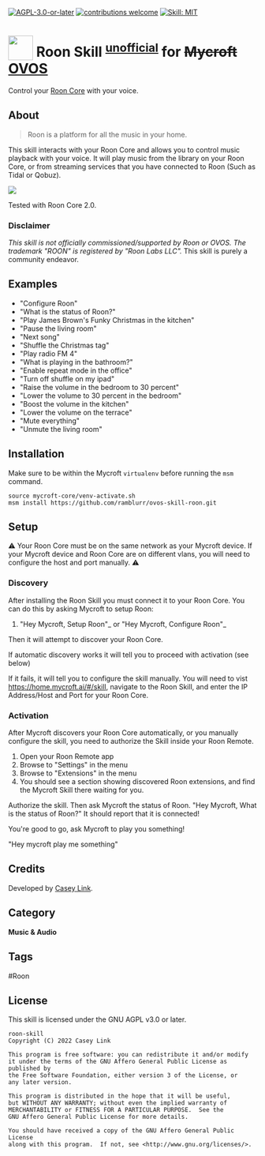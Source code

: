 [![AGPL-3.0-or-later](https://img.shields.io/badge/license-AGPL--v3--or--later-blue)](./LICENSE)
[![contributions welcome](https://img.shields.io/badge/contributions-welcome-pink.svg?style=flat)](https://github.com/ramblurr/ovos-skill-roon/pulls)
[![Skill: MIT](https://img.shields.io/badge/mycroft.ai-skill-blue)](https://mycroft.ai)

# <img src="https://raw.githack.com/FortAwesome/Font-Awesome/master/svgs/solid/music.svg" card_color="#3E34FA" width="50" height="50" style="vertical-align:bottom"/> Roon Skill <sup><a href="#disclaimer">unofficial</a></sup> for ~~Mycroft~~ [OVOS](https://openvoiceos.github.io/community-docs/)

Control your [Roon Core][roon] with your voice.

## About

> Roon is a platform for all the music in your home.

This skill interacts with your Roon Core and allows you to control music playback with your voice. It will play music from the library on your Roon Core, or from streaming services that you have connected to Roon (Such as Tidal or Qobuz).

![](./doc/screenshot.png)

Tested with Roon Core 2.0.


### Disclaimer

*This skill is not officially commissioned/supported by Roon or OVOS. The trademark "ROON" is registered by "Roon Labs LLC".* This skill is purely a community endeavor.

## Examples

* "Configure Roon"
* "What is the status of Roon?"
* "Play James Brown's Funky Christmas in the kitchen"
* "Pause the living room"
* "Next song"
* "Shuffle the Christmas tag"
* "Play radio FM 4"
* "What is playing in the bathroom?"
* "Enable repeat mode in the office"
* "Turn off shuffle on my ipad"
* "Raise the volume in the bedroom to 30 percent"
* "Lower the volume to 30 percent in the bedroom"
* "Boost the volume in the kitchen"
* "Lower the volume on the terrace"
* "Mute everything"
* "Unmute the living room"


## Installation

Make sure to be within the Mycroft `virtualenv` before running the `msm` command.

```shell
source mycroft-core/venv-activate.sh
msm install https://github.com/ramblurr/ovos-skill-roon.git
```

## Setup

⚠️ Your Roon Core must be on the same network as your Mycroft device. If your Mycroft device and Roon Core are on different vlans, you will need to configure the host and port manually. ⚠️

### Discovery

After installing the Roon Skill you must connect it to your Roon Core. You can
do this by asking Mycroft to setup Roon:

1. "Hey Mycroft, Setup Roon"_ or "Hey Mycroft, Configure Roon"_

Then it will attempt to discover your Roon Core.

If automatic discovery works it will tell you to proceed with activation (see
below)

If it fails, it will tell you to configure the skill manually. You will need to vist https://home.mycroft.ai/#/skill,
navigate to the Roon Skill, and enter the IP Address/Host and Port for your Roon
Core.

### Activation

After Mycroft discovers your Roon Core automatically, or you manually configure
the skill, you need to authorize the Skill inside your Roon Remote.

1. Open your Roon Remote app
2. Browse to "Settings" in the menu
3. Browse to "Extensions" in the menu
4. You should see a section showing discovered Roon extensions, and find the Mycroft Skill there waiting for you.

Authorize the skill. Then ask Mycroft the status of Roon. "Hey Mycroft, What is
the status of Roon?" It should report that it is connected!

You're good to go, ask Mycroft to play you something!

"Hey mycroft play me something"



## Credits

Developed by [Casey Link](https://caseylink.com).

## Category

**Music & Audio**

## Tags

#Roon

## License

This skill is licensed under the GNU AGPL v3.0 or later.

```
roon-skill
Copyright (C) 2022 Casey Link

This program is free software: you can redistribute it and/or modify
it under the terms of the GNU Affero General Public License as published by
the Free Software Foundation, either version 3 of the License, or
any later version.

This program is distributed in the hope that it will be useful,
but WITHOUT ANY WARRANTY; without even the implied warranty of
MERCHANTABILITY or FITNESS FOR A PARTICULAR PURPOSE.  See the
GNU Affero General Public License for more details.

You should have received a copy of the GNU Affero General Public License
along with this program.  If not, see <http://www.gnu.org/licenses/>.
```


[roon]: https://roonlabs.com/
